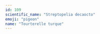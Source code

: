 ```yaml
---
id: 109
scientific_name: "Streptopelia decaocto"
emoji: "pigeon"
name: "Tourterelle turque"
---
```

